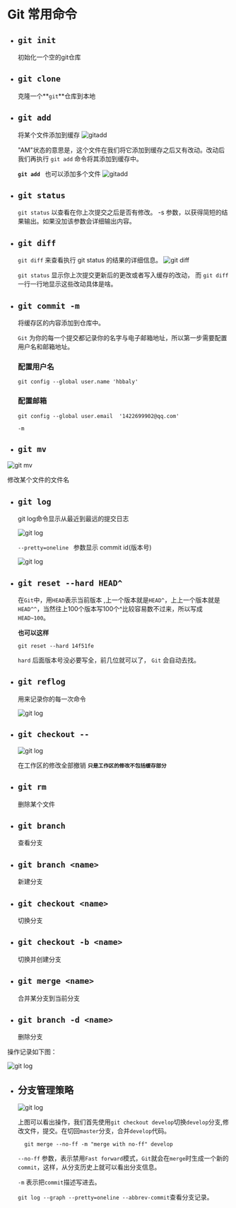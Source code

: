 # Git 常用命令

- ## `git init`

  初始化一个空的git仓库

- ## `git clone`

   克隆一个**`git`**仓库到本地

- ## `git add`

   将某个文件添加到缓存
  ![gitadd](./images/git/git1.png 'git add')

  "AM"状态的意思是，这个文件在我们将它添加到缓存之后又有改动。改动后我们再执行 `git add` 命令将其添加到缓存中。

  **`git add `** 也可以添加多个文件
  ![gitadd](./images/git/git4.png 'git add')

- ## `git status`

  `git status` 以查看在你上次提交之后是否有修改。 -s 参数，以获得简短的结果输出。如果没加该参数会详细输出内容。

- ## ` git diff `

  `git diff` 来查看执行 git status 的结果的详细信息。
  ![git diff](./images/git/git2.png 'git diff')

  `git status` 显示你上次提交更新后的更改或者写入缓存的改动， 而 `git diff` 一行一行地显示这些改动具体是啥。

- ## `git commit -m `
   
   将缓存区的内容添加到仓库中。

   `Git` 为你的每一个提交都记录你的名字与电子邮箱地址，所以第一步需要配置用户名和邮箱地址。

   ### 配置用户名
    `git config --global user.name 'hbbaly'`
  ### 配置邮箱
    `git config --global user.email  '1422699902@qq.com'`
  
  `-m `


- ## `git mv `

![git mv](./images/git/git3.png 'git mv')

修改某个文件的文件名

- ## `git log` 
   
   git log命令显示从最近到最远的提交日志

   ![git log](./images/git/git5.png 'git log')

   `--pretty=oneline ` 参数显示 commit id(版本号)

   ![git log](./images/git/git6.png 'git log')
- ## `git reset --hard HEAD^`
   在`Git`中，用`HEAD`表示当前版本 ,上一个版本就是`HEAD^`，上上一个版本就是`HEAD^^`，当然往上100个版本写100个^比较容易数不过来，所以写成 `HEAD~100`。

  **也可以这样**

  `git reset --hard 14f51fe`

  `hard` 后面版本号没必要写全，前几位就可以了， `Git` 会自动去找。

- ## `git reflog` 

    用来记录你的每一次命令

    ![git log](./images/git/git7.png 'git reflog')

- ## `git checkout -- `
    ![git log](./images/git/git8.png 'git reflog')

    在工作区的修改全部撤销  **`只是工作区的修改不包括缓存部分`**


- ## `git rm`

    删除某个文件

- ## `git branch`
    查看分支

- ## `git branch <name>`
    新建分支

- ## `git checkout <name>`

    切换分支

- ## `git checkout -b <name>`

    切换并创建分支

- ## `git merge <name>`

    合并某分支到当前分支

- ## `git branch -d <name>`

    删除分支

操作记录如下图：

![git log](./images/git/git9.png 'git reflog')


- ## 分支管理策略
 

    ![git log](./images/git/git10.png 'git reflog')

    上图可以看出操作，我们首先使用`git checkout develop`切换`develop`分支,修改文件，提交。在切回`master`分支，合并`develop`代码。

    ```
      git merge --no-ff -m "merge with no-ff" develop
    ```

    `--no-ff` 参数，表示禁用`Fast forward`模式，`Git`就会在`merge`时生成一个新的`commit`，这样，从分支历史上就可以看出分支信息。

    `-m` 表示把`commit`描述写进去。

    `git log --graph --pretty=oneline --abbrev-commit`查看分支记录。